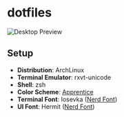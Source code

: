 # dotfiles

![Desktop Preview](https://github.com/nhtoshiaki/dotfiles/blob/master/preview.png)

## Setup

- **Distribution**: ArchLinux
- **Terminal Emulator**: rxvt-unicode
- **Shell**: zsh
- **Color Scheme**: [Apprentice](https://github.com/romainl/Apprentice)
- **Terminal Font**: Iosevka ([Nerd Font](https://nerdfonts.com))
- **UI Font**: Hermit ([Nerd Font](https://nerdfonts.com))
